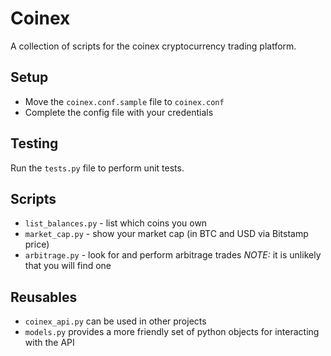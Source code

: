 Coinex
======

A collection of scripts for the coinex cryptocurrency trading platform.

Setup
-----

* Move the `coinex.conf.sample` file to `coinex.conf`
* Complete the config file with your credentials


Testing
-------

Run the `tests.py` file to perform unit tests.

Scripts
-------

* `list_balances.py` - list which coins you own
* `market_cap.py` - show your market cap (in BTC and USD via Bitstamp price)
* `arbitrage.py` - look for and perform arbitrage trades _NOTE:_ it is unlikely that you will find one

Reusables
---------

* `coinex_api.py` can be used in other projects
* `models.py` provides a more friendly set of python objects for interacting with the API
